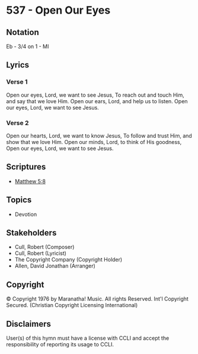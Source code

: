 # 537 - Open Our Eyes

## Notation

Eb - 3/4 on 1 - MI

## Lyrics

### Verse 1

Open our eyes, Lord, we want to see Jesus, To reach out and touch Him, and say that we love Him. Open our ears, Lord, and help us to listen. Open our eyes, Lord, we want to see Jesus.

### Verse 2

Open our hearts, Lord, we want to know Jesus, To follow and trust Him, and show that we love Him. Open our minds, Lord, to think of His goodness, Open our eyes, Lord, we want to see Jesus.  


## Scriptures

- [Matthew 5:8](https://www.biblegateway.com/passage/?search=Matthew%205%3A8)

## Topics

- Devotion

## Stakeholders

- Cull, Robert (Composer)
- Cull, Robert (Lyricist)
- The Copyright Company (Copyright Holder)
- Allen, David Jonathan (Arranger)

## Copyright

© Copyright 1976 by Maranatha! Music. All rights Reserved. Int'l Copyright Secured.
(Christian Copyright Licensing International)

## Disclaimers

User(s) of this hymn must have a license with CCLI and accept the responsibility of reporting its usage to CCLI.

